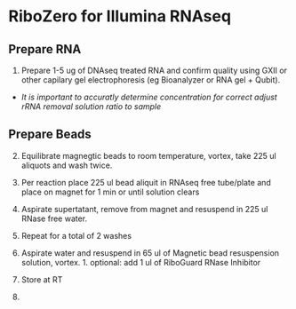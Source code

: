 # RiboZero for Illumina RNAseq

## Prepare RNA
1. Prepare 1-5 ug of DNAseq treated RNA and confirm quality using GXII or other capilary gel electrophoresis (eg Bioanalyzer or RNA gel + Qubit).
  * *It is important to accuratly determine concentration for correct adjust rRNA removal solution ratio to sample*
 
## Prepare Beads
2. Equilibrate magnegtic beads to room temperature, vortex, take 225 ul aliquots and wash twice.
  1. Per reaction place 225 ul bead aliquit in RNAseq free tube/plate and place on magnet for 1 min or until solution clears
  2. Aspirate supertatant, remove from magnet and resuspend in 225 ul RNase free water.
  3. Repeat for a total of 2 washes
  4. Aspirate water and resuspend in 65 ul of Magnetic bead resuspension solution, vortex.
    1. optional: add 1 ul of RiboGuard RNase Inhibitor
  5. Store at RT 

3. 
